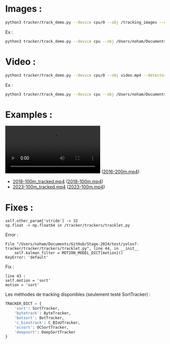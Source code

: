 # Images :
```bash
python3 tracker/track_demo.py --device cpu/0 --obj /tracking_images --detector yolov7 --tracker sort --detector_model_path best.pt --save_dir /tracking --save_images
```

Ex :
```bash
python3 tracker/track_demo.py --device cpu --obj /Users/noham/Documents/GitHub/Stage-2024/VoTT-v2/tracking_images --detector yolov7 --tracker sort --detector_model_path /Users/noham/Documents/GitHub/Stage-2024/VoTT-v2/yolov7x-datasetv2_2024072211/weights/best.pt --save_dir /Users/noham/Documents/GitHub/Stage-2024/VoTT-v2/tracking --save_images
```

# Video :
```bash
python3 tracker/track_demo.py --device cpu/0 --obj video.mp4 --detector yolov7 --tracker sort --detector_model_path best.pt --save_dir /tracking --save_videos
```

Ex :
```bash
python3 tracker/track_demo.py --device cpu --obj /Users/noham/Documents/GitHub/Stage-2024/VoTT-v2/sources/2016-100m.mp4 --detector yolov7 --tracker sort --detector_model_path /Users/noham/Documents/GitHub/Stage-2024/VoTT-v2/yolov7x-datasetv2_2024072211/weights/best.pt --save_dir /Users/noham/Documents/GitHub/Stage-2024/VoTT-v2/tracking --save_videos
```
<!-- 
```bash
python3 tracker/track_demo.py --device cpu --obj /Users/noham/Documents/GitHub/Stage-2024/VoTT-v2/2018-100m.mp4 --detector yolov7 --tracker sort --detector_model_path /Users/noham/Documents/GitHub/Stage-2024/VoTT-v2/yolov7x-datasetv2_2024072211/weights/best.pt --save_dir /Users/noham/Documents/GitHub/Stage-2024/VoTT-v2/tracking --save_videos
``` -->

# Examples :
![2016-200m_tracked.mp4](../VoTT-v2/tracking/2016-200m_tracked.mp4) ([2016-200m.mp4](../VoTT-v2/2016-200m.mp4))
- [2018-100m_tracked.mp4](../VoTT-v2/tracking/2018-100m_tracked.mp4) ([2018-100m.mp4](../VoTT-v2/2018-100m.mp4))
- [2023-100m_tracked.mp4](../VoTT-v2/tracking/2023-100m_tracked.mp4) ([2023-100m.mp4](../VoTT-v2/2023-100m.mp4))

# Fixes :
```text
self.other_param['stride'] -> 32
np.float -> np.float64 in /tracker/trackers/tracklet.py
````

Error :
```
File "/Users/noham/Documents/GitHub/Stage-2024/test/yolov7-tracker/tracker/trackers/tracklet.py", line 44, in __init__
    self.kalman_filter = MOTION_MODEL_DICT[motion]()
KeyError: 'default'
```

Fix :
```
line 43 :
self.motion = 'sort'
motion = 'sort'
````

Les méthodes de tracking disponibles (seulement testé SortTracker) :
```python
TRACKER_DICT = {
    'sort': SortTracker, 
    'bytetrack': ByteTracker, 
    'botsort': BotTracker, 
    'c_bioutrack': C_BIoUTracker, 
    'ocsort': OCSortTracker, 
    'deepsort': DeepSortTracker
}
```